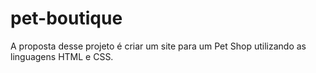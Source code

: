 # pet-boutique
A proposta desse projeto é criar um site para um Pet Shop utilizando as linguagens HTML e CSS.
